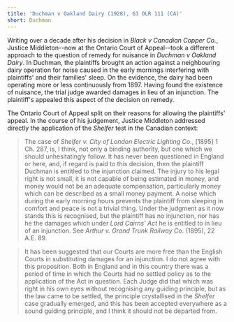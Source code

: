 ```yaml
---
title: 'Duchman v Oakland Dairy (1928), 63 OLR 111 (CA)'
short: Duchman
---
```


Writing over a decade after his decision in *Black v Canadian Copper Co.*, Justice Middleton--now at the Ontario Court of Appeal--took a different approach to the question of remedy for nuisance in *Duchman v Oakland Dairy*. In Duchman, the plaintiffs brought an action against a neighbouring dairy operation for noise caused in the early mornings interfering with plaintiffs' and their families' sleep. On the evidence, the dairy had been operating more or less continuously from 1897. Having found the existence of nuisance, the trial judge awarded damages in lieu of an injunction. The plaintiff's appealed this aspect of the decision on remedy. 

The Ontario Court of Appeal split on their reasons for allowing the plaintiffs' appeal. In the course of his judgement, Justice Middleton addressed directly the application of the *Shelfer* test in the Canadian context:

> The case of *Shelfer v. City of London Electric Lighting Co.*, [1895] 1 Ch. 287, is, I think, not only a binding authority, but one which we should unhesitatingly follow. It has never been questioned in England or here, and, if regard is paid to this decision, then the plaintiff Duchman is entitled to the injunction claimed. The injury to his legal right is not small, it is not capable of being estimated in money, and money would not be an adequate compensation, particularly money which can be described as a small money payment. A noise which during the early morning hours prevents the plaintiff from sleeping in comfort and peace is not a trivial thing. Under the judgment as it now stands this is recognised, but the plaintiff has no injunction, nor has he the damages which under *Lord Cairns' Act* he is entitled to in lieu of an injunction. See *Arthur v. Grand Trunk Railway Co.*
(1895), 22 A.E. 89.

> It has been suggested that our Courts are more free than the English Courts in substituting damages for an injunction. I do not agree with this proposition. Both in England and in this country there was a period of time in which the Courts had no settled policy as to the application of the Act in question. Each Judge did that which was right in his own eyes without recognising any guiding principle, but as the law came to be settled, the principle crystallised in the *Shelfer* case gradually emerged, and this has been accepted everywhere as a sound guiding principle, and I think it should not be departed from.
